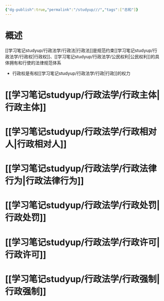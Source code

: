 ```yaml
---
{"dg-publish":true,"permalink":"/studyup///","tags":["总和"]}
---
```


# 概述
[[学习笔记studyup/行政法学/行政法\|行政法]]是规范约束[[学习笔记studyup/行政法学/行政权\|行政权]]、[[学习笔记studyup/行政法学/公民权利\|公民权利]]的具体拥有和行使的法律规范体系
- 行政权是有权[[学习笔记studyup/行政法学/行政\|行政]]的权力
# [[学习笔记studyup/行政法学/行政主体\|行政主体]]
# [[学习笔记studyup/行政法学/行政相对人\|行政相对人]]
# [[学习笔记studyup/行政法学/行政法律行为\|行政法律行为]]
# [[学习笔记studyup/行政法学/行政处罚\|行政处罚]]
# [[学习笔记studyup/行政法学/行政许可\|行政许可]]
# [[学习笔记studyup/行政法学/行政强制\|行政强制]]